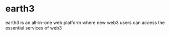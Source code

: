 # earth3
earth3 is an all-in-one web platform where new web3 users can access the essential services of web3
